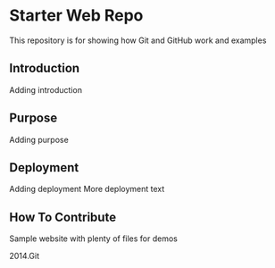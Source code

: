 # Starter Web Repo

This repository is for showing how Git and GitHub work and examples

## Introduction

Adding introduction

## Purpose

Adding purpose

## Deployment

Adding deployment
More deployment text

## How To Contribute

Sample website with plenty of files for demos

2014.Git